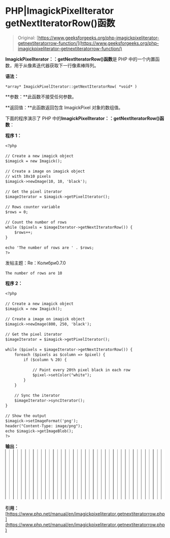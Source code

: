 # PHP|ImagickPixelIterator getNextIteratorRow()函数

> Original: [https://www.geeksforgeeks.org/php-imagickpixeliterator-getnextiteratorrow-function/](https://www.geeksforgeeks.org/php-imagickpixeliterator-getnextiteratorrow-function/)

**ImagickPixelIterator：：getNextIteratorRow()函数**是 PHP 中的一个内置函数，用于从像素迭代器获取下一行像素棒阵列。

**语法：**

```
*array* ImagickPixelIterator::getNextIteratorRow( *void* )
```

**参数：**此函数不接受任何参数。

**返回值：**此函数返回包含 ImagickPixel 对象的数组值。

下面的程序演示了 PHP 中的**ImagickPixelIterator：：getNextIteratorRow()函数**：

**程序 1：**

```
<?php

// Create a new imagick object
$imagick = new Imagick();

// Create a image on imagick object
// with 10x10 pixels
$imagick->newImage(10, 10, 'black');

// Get the pixel iterator
$imageIterator = $imagick->getPixelIterator();

// Rows counter variable
$rows = 0;

// Count the number of rows
while ($pixels = $imageIterator->getNextIteratorRow()) {
    $rows++;
}

echo 'The number of rows are ' . $rows;
?>
```

发帖主题：Re：Колибри0.7.0

```
The number of rows are 10
```

**程序 2：**

```
<?php

// Create a new imagick object
$imagick = new Imagick();

// Create a image on imagick object
$imagick->newImage(800, 250, 'black');

// Get the pixel iterator
$imageIterator = $imagick->getPixelIterator();

while ($pixels = $imageIterator->getNextIteratorRow()) {
    foreach ($pixels as $column => $pixel) {
        if ($column % 20) {

            // Paint every 20th pixel black in each row
            $pixel->setColor("white");
        }
    }

    // Sync the iterator
    $imageIterator->syncIterator();
}

// Show the output
$imagick->setImageFormat('png');
header("Content-Type: image/png");
echo $imagick->getImageBlob();
?>
```

**输出：**
![](img/4d9ca2f2b161727baffb1b700c7fd19b.png)

**引用：**[https://www.php.net/manual/en/imagickpixeliterator.getnextiteratorrow.php](https://www.php.net/manual/en/imagickpixeliterator.getnextiteratorrow.php)